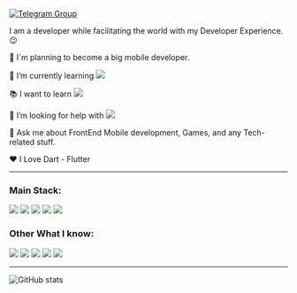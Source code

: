 [![Telegram Group](https://img.shields.io/badge/Telegram-brotherfolnciy-blue?style=flat&logo=telegram)](=https://t.me/alibekdev)

I am a developer while facilitating the world with my Developer Experience. :wink:
 
 🔭 I`m planning to become a big mobile developer.
 
 🌱 I’m currently learning <img src="https://img.shields.io/badge/Kotlin-6495ED?&style=flat&logo=kotlin&logoColor=white">
 
 :books: I want to learn <img src="https://img.shields.io/badge/Swift-FF5F1F?style=flat&logo=swift&logoColor=white">
 
 🤔 I’m looking for help with <img src = "https://img.shields.io/badge/StackOverflow-EF8236?style=flat&logo=stackoverflow&logoColor=white"> 
 
 💬 Ask me about FrontEnd Mobile development, Games, and any Tech-related stuff.
 
 ❤️ I Love Dart - Flutter

---

### Main Stack: 
<img src = "https://img.shields.io/badge/Dart-0175C2?style=flat&logo=dart&logoColor=white"> <img src = "https://img.shields.io/badge/Flutter-02569B?style=flat&logo=flutter&logoColor=white"> <img src="https://img.shields.io/badge/-Firebase-FFA611?style=flat&logo=firebase&logoColor=FFFFFF"> <img src="http://img.shields.io/badge/-Git-F1502F?style=flat&logo=git&logoColor=FFFFFF"> <img src="http://img.shields.io/badge/-VS%20Code-007ACC?style=flat&logo=visual%20studio%20code&logoColor=white">


### Other What I know: 
<img src="https://img.shields.io/badge/Kotlin-0095D5?&style=flat&logo=kotlin&logoColor=white"> <img src="https://img.shields.io/badge/C%23-239120?style=flat&logo=c-sharp&logoColor=white"> <img src="https://img.shields.io/badge/Unity-100000?style=flat&logo=unity&logoColor=white"> <img src = "https://img.shields.io/badge/-HTML5-E34F26?style=flat&logo=html5&logoColor=white"> <img src = "https://img.shields.io/badge/-CSS3-1572B6?style=flat&logo=css3&logoColor=white"> 

---


![GitHub stats](https://github-readme-stats.vercel.app/api?username=brotherfolnciy&show_icons=true&hide_border=true&icon_color=a4c639&title_color=4d4d4d&border_color=a4c639)
